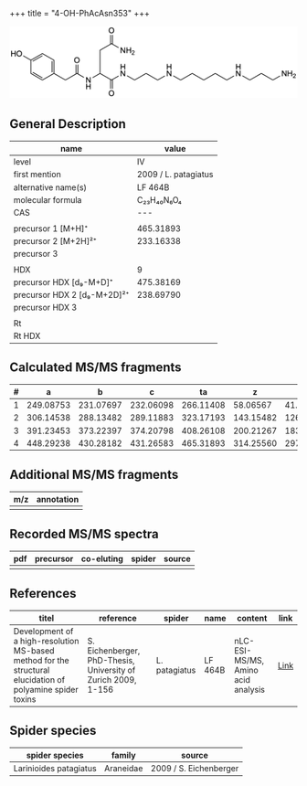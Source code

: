 +++
title = "4-OH-PhAcAsn353"
+++

![](/img/4-OH-PhAcAsn353.png)

## General Description

| name                        | value                |
|-----------------------------|----------------------|
| level                       | IV                   |
| first mention               | 2009 / L. patagiatus |
| alternative name(s)         | LF 464B              |
| molecular formula           | C₂₃H₄₀N₆O₄           |
| CAS                         | ---                  |
|                             |                      |
| precursor 1 [M+H]⁺          | 465.31893            |
| precursor 2 [M+2H]²⁺        | 233.16338            |
| precursor 3                 |                      |
|                             |                      |
| HDX                         | 9                    |
| precursor HDX   [d₉-M+D]⁺   | 475.38169            |
| precursor HDX 2 [d₉-M+2D]²⁺ | 238.69790            |
| precursor HDX 3             |                      |
|                             |                      |
| Rt                          |                      |
| Rt HDX                      |                      |

## Calculated MS/MS fragments

| # | a         | b         | c         | ta        | z         | y         | tz        |
|---|-----------|-----------|-----------|-----------|-----------|-----------|-----------|
| 1 | 249.08753 | 231.07697 | 232.06098 | 266.11408 | 58.06567  | 41.03912  | 75.09222  |
| 2 | 306.14538 | 288.13482 | 289.11883 | 323.17193 | 143.15482 | 126.12827 | 160.18137 |
| 3 | 391.23453 | 373.22397 | 374.20798 | 408.26108 | 200.21267 | 183.18612 | 217.23922 |
| 4 | 448.29238 | 430.28182 | 431.26583 | 465.31893 | 314.25560 | 297.22905 | 331.28215 |

## Additional MS/MS fragments

| m/z       | annotation |
|-----------|------------|
|           |            |

## Recorded MS/MS spectra

| pdf | precursor | co-eluting | spider    | source                              |
|-----|-----------|------------|-----------|-------------------------------------|
|     |           |            |           |                                     |

## References

| titel                                                                                                      | reference                                                     | spider        | name    | content       | link                                                               |
|------------------------------------------------------------------------------------------------------------|---------------------------------------------------------------|---------------|---------|---------------|--------------------------------------------------------------------|
| Development of a high-resolution MS-based method for the structural elucidation of polyamine spider toxins | S. Eichenberger, PhD-Thesis, University of Zurich 2009, 1-156 | L. patagiatus | LF 464B | nLC-ESI-MS/MS, Amino acid analysis | [Link](https://www.zora.uzh.ch/id/eprint/12787/1/Eichenberger.pdf) |

## Spider species

| spider species         | family    | source                 |
|------------------------|-----------|------------------------|
| Larinioides patagiatus | Araneidae | 2009 / S. Eichenberger |